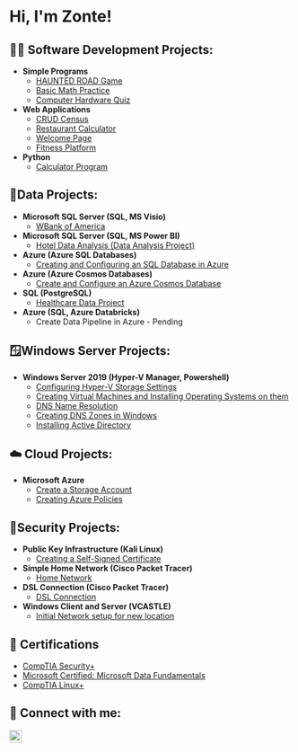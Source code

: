 <h1>Hi, I'm Zonte! </h1>

<h2>👨‍💻 Software Development Projects:</h2>

- <b>Simple Programs </b>
  - [HAUNTED ROAD Game](https://github.com/ZGB97/Haunt-House-Game)
  - [Basic Math Practice](https://github.com/ZGB97/Basic-Math-Practice)
  - [Computer Hardware Quiz](https://github.com/ZGB97/HardwareQuiz)
- <b>Web Applications</b>
  - [CRUD Census ](https://github.com/ZGB97/MEAN-STACK)
  - [Restaurant Calculator ](https://github.com/ZGB97/RestCac/tree/main)
  - [Welcome Page ](https://github.com/ZGB97/WelcomeJav/tree/main)
  - [Fitness Platform](https://github.com/ZGB97/Fitness--Program)
- <b>Python </b>
  - [Calculator Program](https://github.com/ZGB97/Python-CAC)

<h2> 🔢Data Projects:</h2>

- <b>Microsoft SQL Server (SQL, MS Visio)</b>
  - [WBank of America](https://github.com/ZGB97/WBankProject/tree/main)
- <b>Microsoft SQL Server (SQL, MS Power BI)</b>
  - [Hotel Data Analysis (Data Analysis Project) ](https://github.com/ZGB97/PowerBI-Project)
- <b>Azure (Azure SQL Databases)</b>
  - [Creating and Configuring an SQL Database in Azure](https://github.com/ZGB97/AzureSQL-CC/tree/main)
- <b>Azure (Azure Cosmos Databases)</b>
  - [Create and Configure an Azure Cosmos Database](https://github.com/ZGB97/CosmoDB/tree/main)      
- <b>SQL (PostgreSQL)</b>
  - [Healthcare Data Project](https://github.com/ZGB97/HealthData1/tree/main)
- <b>Azure (SQL, Azure Databricks)</b>
  - Create Data Pipeline in Azure - Pending
 
<h2> 🪟Windows Server Projects:</h2>

- <b>Windows Server 2019 (Hyper-V Manager, Powershell)</b>
  - [Configuring Hyper-V Storage Settings](https://github.com/ZGB97/cs251-15/tree/main)        
  - [Creating Virtual Machines and Installing Operating Systems on them](https://github.com/ZGB97/cs251-16/tree/main)
  - [DNS Name Resolution](https://github.com/ZGB97/CIS23)
  - [Creating DNS Zones in Windows](https://github.com/ZGB97/cis33) 
  - [Installing Active Directory](https://github.com/ZGB97/cis37) 

<h2> ☁️ Cloud Projects:</h2>

- <b> Microsoft Azure </b>
  - [Create a Storage Account](https://github.com/ZGB97/StorageAzure)
  - [Creating Azure Policies](https://github.com/ZGB97/AzurePol)        

<h2> 🪪Security Projects:</h2>

- <b> Public Key Infrastructure (Kali Linux)</b>
  - [Creating a Self-Signed Certificate](https://github.com/ZGB97/self-sign-cert/tree/main)     
- <b>Simple Home Network (Cisco Packet Tracer)</b>
  - [Home Network](https://github.com/ZGB97/homeNet1)
- <b>DSL Connection (Cisco Packet Tracer)</b>
  - [DSL Connection](https://github.com/ZGB97/dsl)
- <b> Windows Client and Server (VCASTLE)</b>
  - [Initial Network setup for new location](https://github.com/ZGB97/client-serv) 

<h2>📰 Certifications </h2>

- [CompTIA Security+ ](https://github.com/ZGB97/CompTIA-Security/blob/main/CompTIA%20Security%2B%20ce%20certificate.pdf)
- [Microsoft Certified: Microsoft Data Fundamentals](https://github.com/ZGB97/AzureDataFund/blob/main/Certifications%20-%20NVBryantZonteNorthernVirginia-5393%20_%20Microsoft%20Learn.pdf)
- [CompTIA Linux+](https://github.com/ZGB97/CompTIA-Linux)
  

<h2> 🤳 Connect with me:</h2>

[<img align="left" alt="ZonteBryant | LinkedIn" width="22px" src="https://cdn.jsdelivr.net/npm/simple-icons@v3/icons/linkedin.svg" />][linkedin]

[linkedin]: https://www.linkedin.com/in/zonte-bryant-68447b113/

<!--
**ZGB97/ZGB97** is a ✨ _special_ ✨ repository because its `README.md` (this file) appears on your GitHub profile.

Here are some ideas to get you started:

- 🔭 I’m currently working on ...
- 🌱 I’m currently learning ...
- 👯 I’m looking to collaborate on ...
- 🤔 I’m looking for help with ...
- 💬 Ask me about ...
- 📫 How to reach me: ...
- 😄 Pronouns: ...
- ⚡ Fun fact: ...
-->
